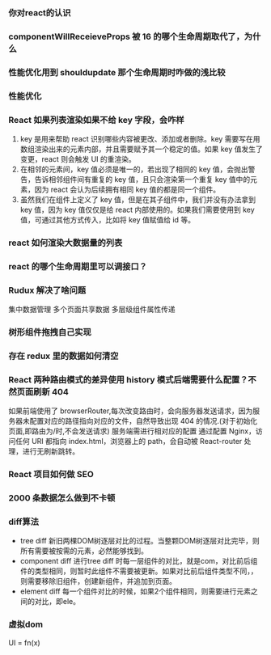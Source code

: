 ### 你对react的认识

### componentWillReceieveProps 被 16 的哪个生命周期取代了，为什么

### 性能优化用到 shouldupdate 那个生命周期时咋做的浅比较

### 性能优化

### React 如果列表渲染如果不给 key 字段，会咋样

1. key 是用来帮助 react 识别哪些内容被更改、添加或者删除。key 需要写在用数组渲染出来的元素内部，并且需要赋予其一个稳定的值。如果 key 值发生了变更，react 则会触发 UI 的重渲染。
2. 在相邻的元素间，key 值必须是唯一的，若出现了相同的 key 值，会抛出警告，告诉相邻组件间有重复的 key 值，且只会渲染第一个重复 key 值中的元素，因为 react 会认为后续拥有相同 key 值的都是同一个组件。
3. 虽然我们在组件上定义了 key 值，但是在其子组件中，我们并没有办法拿到 key 值，因为 key 值仅仅是给 react 内部使用的。如果我们需要使用到 key 值，可通过其他方式传入，比如将 key 值赋值给 id 等。

### react 如何渲染大数据量的列表

### react 的哪个生命周期里可以调接口？

### Rudux 解决了啥问题

集中数据管理
多个页面共享数据
多层级组件属性传递

### 树形组件拖拽自己实现

### 存在 redux 里的数据如何清空

### React 两种路由模式的差异使用 history 模式后端需要什么配置？不然页面刷新 404

如果前端使用了 browserRouter,每次改变路由时，会向服务器发送请求，因为服务器未配置对应的路径指向对应的文件，自然导致出现 404 的情况.(对于初始化页面,即路由为/时,不会发送请求)
服务端需进行相对应的配置
通过配置 Nginx，访问任何 URI 都指向 index.html，浏览器上的 path，会自动被 React-router 处理，进行无刷新跳转。

### React 项目如何做 SEO

### 2000 条数据怎么做到不卡顿

### diff算法
- tree diff 新旧两棵DOM树逐层对比的过程。当整颗DOM树逐层对比完毕，则所有需要被按需的元素，必然能够找到。
- component diff 进行tree diff 时每一层组件的对比，就是com，对比前后组件的类型相同，则暂时此组件不需要被更新。如果对比前后组件类型不同，，则需要移除旧组件，创建新组件，并追加到页面。
- element diff 每一个组件对比的时候，如果2个组件相同，则需要进行元素之间的对比，即ele。

### 虚拟dom


UI = fn(x)
